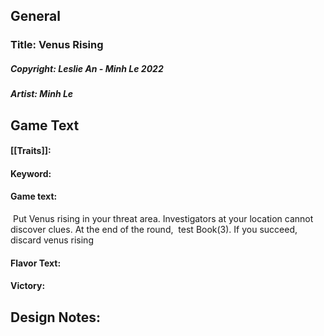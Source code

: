 ## General
### Title: Venus Rising
##### Copyright: Leslie An - Minh Le 2022
##### Artist: Minh Le
## Game Text
#### [[Traits]]: 
#### Keyword: 
#### Game text: 
 Put Venus rising in your threat area. Investigators at your location cannot discover clues. At the end of the round,  test Book(3). If you succeed, discard venus rising
 
#### Flavor Text: 

#### Victory: 


## Design Notes: 